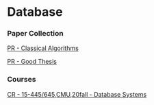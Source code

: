 # Database

### Paper Collection

[PR - Classical Algorithms](https://github.com/EdwardTex/references_for_my_phd/blob/main/sys/db/db_pp_ca.md)

[PR - Good Thesis](https://github.com/EdwardTex/references_for_my_phd/blob/main/sys/db/db_pp_th.md)


### Courses

[CR - 15-445/645,CMU,20fall - Database Systems](https://15445.courses.cs.cmu.edu/fall2020/syllabus.html)

